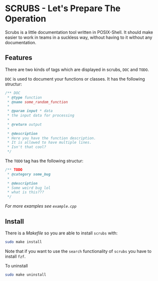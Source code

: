 # SCRUBS - Let's Prepare The Operation

Scrubs is a little documentation tool written in POSIX-Shell. It should make easier to work in teams in a suckless way, without having to it without any documentation. 

## Features

There are two kinds of tags which are displayed in scrubs, `DOC` and `TODO`.

`DOC` is used to document your functions or classes. It has the following structur:

``` c++
/** DOC
 * @type function
 * @name some_random_function
 *
 * @param input * data
 * the input data for processing
 *
 * @return output
 *
 * @description
 * Here you have the function description.
 * It is allowed to have multiple lines.
 * Isn't that cool?
 */
```

The `TODO` tag has the following structur:

``` c++
/** TODO
 * @category some_bug
 *
 * @description
 * Some weird bug lol
 * what is this???
 */
```

*For more examples see `example.cpp`*

## Install

There is a *Makefile* so you are able to install `scrubs` with:

``` bash
sudo make install
```
Note that if you want to use the `search` functionality of `scrubs` you have to install `fzf`.

To uninstall

``` bash
sudo make uninstall
```
